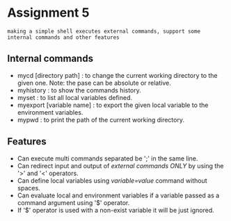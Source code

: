 # Assignment 5
    making a simple shell executes external commands, support some internal commands and other features

## Internal commands
* mycd [directory path] : to change the current working directory to the given one. Note: the pase can be absolute or relative.
* myhistory : to show the commands history.
* myset : to list all local variables defined.
* myexport [variable name] : to export the given local variable to the environment variables.
* mypwd : to print the path of the current working directory.

## Features
* Can execute multi commands separated be ';' in the same line.
* Can redirect input and output of *external commands ONLY* by using the '>' and '<' operators.
* Can define local variables using *variable=value* command without spaces.
* Can evaluate local and environment variables if a variable passed as a command argument using '$' operator.
* If '$' operator is used with a non-exist variable it will be just ignored.
